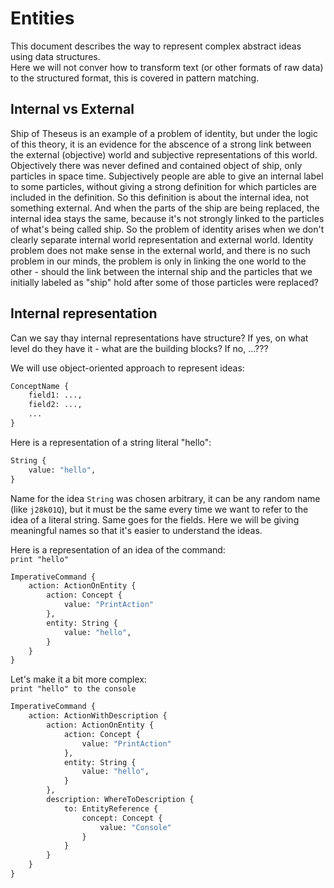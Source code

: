 # Entities

This document describes the way to represent complex abstract ideas using data structures.  
Here we will not conver how to transform text (or other formats of raw data) to the structured format, this is covered in pattern matching.

## Internal vs External
Ship of Theseus is an example of a problem of identity, but under the logic of this theory, it is an evidence for the abscence of a strong link between the external (objective) world and subjective representations of this world. Objectively there was never  defined and contained object of ship, only particles in space time. Subjectively people are able to give an internal label to some particles, without giving a strong definition for which particles are included in the definition. So this definition is about the internal idea, not something external. And when the parts of the ship are being replaced, the internal idea stays the same, because it's not strongly linked to the particles of what's being called ship. So the problem of identity arises when we don't clearly separate internal world representation and external world. Identity problem does not make sense in the external world, and there is no such problem in our minds, the problem is only in linking the one world to the other - should the link between the internal ship and the particles that we initially labeled as "ship" hold after some of those particles were replaced?

## Internal representation

Can we say thay internal representations have structure?
If yes, on what level do they have it - what are the building blocks?
If no, ...???


We will use object-oriented approach to represent ideas:  
```python
ConceptName {
    field1: ...,
    field2: ...,
    ...
}
```
Here is a representation of a string literal "hello":
```python
String {
    value: "hello",
}
```

Name for the idea `String` was chosen arbitrary, it can be any random name (like `j28k01Q`), but it must be the same every time we want to refer to the idea of a literal string. Same goes for the fields. Here we will be giving meaningful names so that it's easier to understand the ideas.

Here is a representation of an idea of the command:  
`print "hello"`

```python
ImperativeCommand {
    action: ActionOnEntity {
        action: Concept {
            value: "PrintAction"
        },
        entity: String {
            value: "hello",
        }
    }
}
```

Let's make it a bit more complex:  
`print "hello" to the console`

```python
ImperativeCommand {
    action: ActionWithDescription {
        action: ActionOnEntity {
            action: Concept {
                value: "PrintAction"
            },
            entity: String {
                value: "hello",
            }
        },
        description: WhereToDescription {
            to: EntityReference {
                concept: Concept {
                    value: "Console"
                }
            }
        }
    }
}
```

